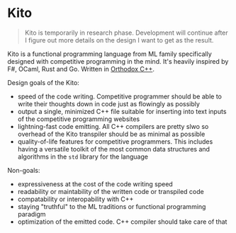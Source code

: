 # Kito

> Kito is temporarily in research phase. Development will continue after I figure out more details on the design I want to get as the result. 

Kito is a functional programming language from ML family specifically designed with competitive programming in the mind. It's heavily inspired by F#, OCaml, Rust and Go. Written in [Orthodox C++](https://gist.github.com/bkaradzic/2e39896bc7d8c34e042b).

Design goals of the Kito:
 - speed of the code writing. Competitive programmer should be able to write their thoughts down in code just as flowingly as possibly
 - output a single, minimized C++ file suitable for inserting into text inputs of the competitive programming websites
 - lightning-fast code emitting. All C++ compilers are pretty slwo so overhead of the Kito transpiler should be as minimal as possible
 - quality-of-life features for competitive programmers. This includes having a versatile toolkit of the most common data structures and algorithms in the `std` library for the language

Non-goals:
 - expressiveness at the cost of the code writing speed
 - readability or maintability of the written code or transpiled code
 - compatability or interopability with C++
 - staying "truthful" to the ML traditions or functional programming paradigm
 - optimization of the emitted code. C++ compiler should take care of that